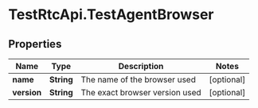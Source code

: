 # TestRtcApi.TestAgentBrowser

## Properties
Name | Type | Description | Notes
------------ | ------------- | ------------- | -------------
**name** | **String** | The name of the browser used | [optional] 
**version** | **String** | The exact browser version used | [optional] 


